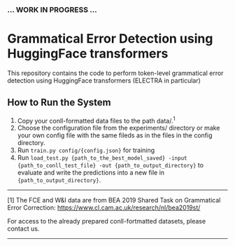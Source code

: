 ### ... WORK IN PROGRESS ...


# Grammatical Error Detection using HuggingFace transformers

This repository contains the code to perform token-level grammatical error detection using HuggingFace transformers (ELECTRA in particular) 


## How to Run the System

1. Copy your conll-formatted data files to the path data/.<sup>1</sup>
2. Choose the configuration file from the experiments/ directory or make your own config file with the same fileds as in the files in the config directory.
3. Run `train.py config/{config.json}` for training
4. Run `load_test.py {path_to_the_best_model_saved} -input {path_to_conll_test_file} -out {path_to_output_directory}` to evaluate and write the predictions into a new file in `{path_to_output_directory}`. 

---

[1] The FCE and W&I data are from BEA 2019 Shared Task on Grammatical Error Correction:
https://www.cl.cam.ac.uk/research/nl/bea2019st/

For access to the already prepared conll-fortmatted datasets, please contact us.

---


